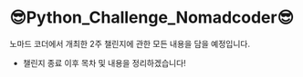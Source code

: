 # 😎Python_Challenge_Nomadcoder😎


노마드 코더에서 개최한 2주 챌린지에 관한 모든 내용을 담을 예정입니다.

* 챌린지 종료 이후 목차 및 내용을 정리하겠습니다!
